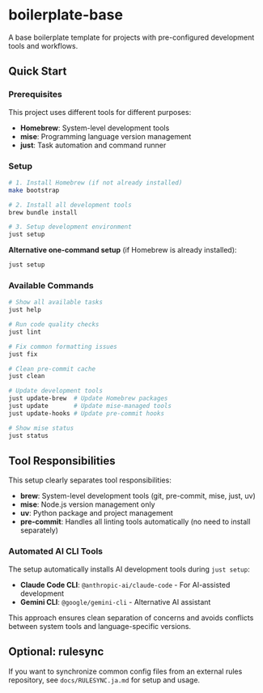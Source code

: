 # boilerplate-base

A base boilerplate template for projects with pre-configured development tools and workflows.

## Quick Start

### Prerequisites

This project uses different tools for different purposes:

- **Homebrew**: System-level development tools
- **mise**: Programming language version management
- **just**: Task automation and command runner

### Setup

```bash
# 1. Install Homebrew (if not already installed)
make bootstrap

# 2. Install all development tools
brew bundle install

# 3. Setup development environment
just setup
```

**Alternative one-command setup** (if Homebrew is already installed):

```bash
just setup
```

### Available Commands

```bash
# Show all available tasks
just help

# Run code quality checks
just lint

# Fix common formatting issues
just fix

# Clean pre-commit cache
just clean

# Update development tools
just update-brew  # Update Homebrew packages
just update       # Update mise-managed tools
just update-hooks # Update pre-commit hooks

# Show mise status
just status
```

## Tool Responsibilities

This setup clearly separates tool responsibilities:

- **brew**: System-level development tools (git, pre-commit, mise, just, uv)
- **mise**: Node.js version management only
- **uv**: Python package and project management
- **pre-commit**: Handles all linting tools automatically (no need to install separately)

### Automated AI CLI Tools

The setup automatically installs AI development tools during `just setup`:

- **Claude Code CLI**: `@anthropic-ai/claude-code` - For AI-assisted development
- **Gemini CLI**: `@google/gemini-cli` - Alternative AI assistant

This approach ensures clean separation of concerns and avoids conflicts between system tools and language-specific versions.

## Optional: rulesync

If you want to synchronize common config files from an external rules repository, see `docs/RULESYNC.ja.md` for setup and usage.
